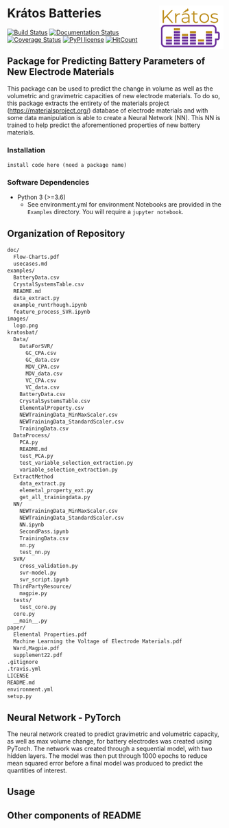 # Krátos Batteries <img align="right" src="images/logo.png" width="150">
[![Build Status](https://travis-ci.org/kratos-batteries/kratos-batteries.svg?branch=master)](https://travis-ci.org/kratos-batteries/kratos-batteries)
[![Documentation Status](https://readthedocs.org/projects/kratos-batteries/badge/?version=latest)](https://kratos-batteries.readthedocs.io/en/latest/?badge=latest)
[![Coverage Status](https://coveralls.io/repos/github/kratos-batteries/kratos-batteries/badge.svg?branch=master)](https://coveralls.io/github/kratos-batteries/kratos-batteries?branch=master)
[![PyPI license](https://img.shields.io/pypi/l/ansicolortags.svg)](https://pypi.python.org/pypi/ansicolortags/)
[![HitCount](http://hits.dwyl.com/kratos-batteries/kratos-batteries.svg)](http://hits.dwyl.com/kratos-batteries/kratos-batteries)
## Package for Predicting Battery Parameters of New Electrode Materials
This package can be used to predict the change in volume as well as the volumetric and gravimetric capacities of new electrode materials. To do so, this package extracts the entirety of the materials project (https://materialsproject.org/) database of electrode materials and with some data manipulation is able to create a Neural Network (NN). This NN is trained to help predict the aforementioned properties of new battery materials.

### Installation
```
install code here (need a package name)
```
### Software Dependencies
- Python 3 (>=3.6)
  - See environment.yml for environment
Notebooks are provided in the `Examples` directory. You will require a `jupyter notebook`. 
## Organization of Repository
```
doc/
  Flow-Charts.pdf
  usecases.md
examples/
  BatteryData.csv
  CrystalSystemsTable.csv
  README.md
  data_extract.py
  example_runtrhough.ipynb
  feature_process_SVR.ipynb
images/
  logo.png
kratosbat/
  Data/
    DataForSVR/
      GC_CPA.csv
      GC_data.csv
      MDV_CPA.csv
      MDV_data.csv
      VC_CPA.csv
      VC_data.csv
    BatteryData.csv
    CrystalSystemsTable.csv
    ElementalProperty.csv
    NEWTrainingData_MinMaxScaler.csv
    NEWTrainingData_StandardScaler.csv
    TrainingData.csv
  DataProcess/
    PCA.py
    README.md
    test_PCA.py
    test_variable_selection_extraction.py
    variable_selection_extraction.py
  ExtractMethod
    data_extract.py
    elemetal_property_ext.py
    get_all_trainingdata.py
  NN/
    NEWTrainingData_MinMaxScaler.csv
    NEWTrainingData_StandardScaler.csv
    NN.ipynb
    SecondPass.ipynb
    TrainingData.csv
    nn.py
    test_nn.py
  SVR/
    cross_validation.py
    svr-model.py
    svr_script.ipynb
  ThirdPartyResource/
    magpie.py
  tests/
    test_core.py
  core.py
  __main__.py
paper/
  Elemental Properties.pdf
  Machine Learning the Voltage of Electrode Materials.pdf
  Ward,Magpie.pdf
  supplement22.pdf
.gitignore
.travis.yml
LICENSE
README.md
environment.yml
setup.py
```
## Neural Network - PyTorch
The neural network created to predict gravimetric and volumetric capacity, as well as max volume change, for battery electrodes was created using PyTorch. The network was created through a sequential model, with two hidden layers. The model was then put through 1000 epochs to reduce mean squared error before a final model was produced to predict the quantities of interest.
## Usage


## Other components of README
